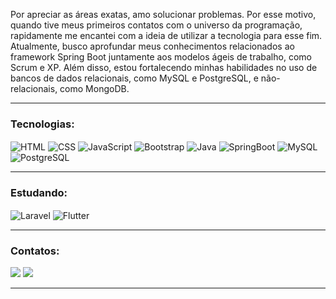 Por apreciar as áreas exatas, amo solucionar problemas. Por esse motivo, quando tive meus primeiros contatos com o universo da programação, rapidamente me encantei com a ideia de utilizar a tecnologia para esse fim. Atualmente, busco aprofundar meus conhecimentos relacionados ao framework Spring Boot juntamente aos modelos ágeis de trabalho, como Scrum e XP. Além disso, estou fortalecendo minhas habilidades no uso de bancos de dados relacionais, como MySQL e PostgreSQL, e não-relacionais, como MongoDB.

<hr>
<div style="display: inline_block">
  <h3>Tecnologias:</h3>

  <img align="center" alt="HTML" src="https://img.shields.io/badge/HTML5-E34F26?style=for-the-badge&logo=html5&logoColor=white">
  <img align="center" alt="CSS" src="https://img.shields.io/badge/CSS3-1572B6?style=for-the-badge&logo=css3&logoColor=white">
  <img align="center" alt="JavaScript" src="https://img.shields.io/badge/javascript-%23323330.svg?style=for-the-badge&logo=javascript&logoColor=%23F7DF1E">
  <img align="center" alt="Bootstrap" src="https://img.shields.io/badge/Bootstrap-563D7C?style=for-the-badge&logo=bootstrap&logoColor=white">
  <img align="center" alt="Java" src="https://img.shields.io/badge/java-%23ED8B00.svg?style=for-the-badge&logo=java&logoColor=white">
  <img align="center" alt="SpringBoot" src="https://img.shields.io/badge/SpringBoot-00000F?style=for-the-badge&logo=SpringBoot">
  <img align="center" alt="MySQL" src="https://img.shields.io/badge/MySQL-00000F?style=for-the-badge&logo=mysql">
  <img align="center" alt="PostgreSQL" src="https://img.shields.io/badge/PostgreSql-00000F?style=for-the-badge&logo=postgresql">
</div>
<hr>

<div style="display: inline_block">
  <h3>Estudando:</h3>

  <img align="center" alt="Laravel" src="https://img.shields.io/badge/Laravel-00000F?style=for-the-badge&logo=Laravel">
  <img align="center" alt="Flutter" src="https://img.shields.io/badge/Flutter-00000F?style=for-the-badge&logo=Flutter">
</div>
<hr>
  
<div> 
  
  <h3>Contatos:</h3>
  
  <a href = "mailto:contato.luccasguimaraes@gmail.com" target="_blank"><img src="https://img.shields.io/badge/gmail-ffffff.svg?style=for-the-badge&logo=gmail" target="_blank"></a>
  <a href="https://www.linkedin.com/in/luccasguimaraes/" target="_blank"><img src="https://img.shields.io/badge/-LinkedIn-%230077B5?style=for-the-badge&logo=linkedin&logoColor=white" target="_blank"></a> 
  
<hr>
  
</div>
